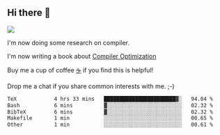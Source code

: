 


<!--
**liusy58/liusy58** is a ✨ _special_ ✨ repository because its `README.md` (this file) appears on your GitHub profile.

Here are some ideas to get you started:

- 🔭 I’m currently working on ...
- 🌱 I’m currently learning ...
- 👯 I’m looking to collaborate on ...
- 🤔 I’m looking for help with ...
- 💬 Ask me about ...
- 📫 How to reach me: ...
- 😄 Pronouns: ...
- ⚡ Fun fact: ...
-->
<!--
![](https://komarev.com/ghpvc/?username=liusy58&color=brightgreen&label=PROFILE+VIEWS)




- 🔭 I’m currently working on my .
- 🏫 I'm an undergraduate in Sun-Yat-sen University majoring in the computer science. Expected to graduate in Spring 2021.
- 👯 I'm now interested in System such as OS, Compiler and Database. 
- 🤔 I’m looking for help with Database System.
-->

## Hi there 👋
![](https://komarev.com/ghpvc/?username=liusy58&color=brightgreen&label=PROFILE+VIEWS)



I'm now doing some research on compiler.

I'm now writing a book about [Compiler Optimization](https://github.com/liusy58/CompilerNotes) 

Buy me a cup of coffee [☕️](https://user-images.githubusercontent.com/45984215/202376581-4837a283-4812-4063-82bc-cc9c3101d3a5.jpg) if you find this is helpful!

Drop me a chat if you share common interests with me. ;-) 

 <!--START_SECTION:waka-->

```txt
TeX            4 hrs 33 mins   ███████████████████████▓░   94.04 %
Bash           6 mins          ▓░░░░░░░░░░░░░░░░░░░░░░░░   02.32 %
BibTeX         6 mins          ▓░░░░░░░░░░░░░░░░░░░░░░░░   02.32 %
Makefile       1 min           ░░░░░░░░░░░░░░░░░░░░░░░░░   00.65 %
Other          1 min           ░░░░░░░░░░░░░░░░░░░░░░░░░   00.61 %
```

<!--END_SECTION:waka-->
